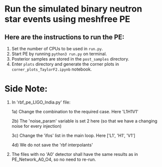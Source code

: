 # Run the simulated binary neutron star events using meshfree PE


## Here are the instructions to run the PE:

1. Set the number of CPUs to be used in `run.py`.
2. Start PE by running `python3 run.py` on terminal.
3. Posterior samples are stored in the `post_samples` directory. 
4. Enter `plots` directory and generate the corner plots in `corner_plots_TaylorF2.ipynb` notebook. 



# Side Note: 

1) In 'rbf_pe_LIGO_India.py' file:

   1a) Change the combination to the required case. Here 'L1H1V1'
   
   2b) The 'noise_param' variable is set 2 here (so that we have a changing noise for every injection)
   
   3c) Change the 'ifos' list in the main loop. Here ['L1', 'H1', 'V1']
   
   4d) We do not save the 'rbf interpolants' 
   
   
2) The files with no 'A0' detector shall have the same results as in PE_Network_A0_O4, so no need to re-run.
   